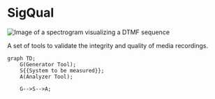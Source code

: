 SigQual
=======

![Image of a spectrogram visualizing a DTMF sequence](https://repository-images.githubusercontent.com/498835811/346c628b-6a24-4edb-9447-514864e63dcb)

A set of tools to validate the integrity and quality of media recordings.

```mermaid
graph TD;
    G(Generator Tool);
    S{{System to be measured}};
    A(Analyzer Tool);

    G-->S-->A;
```

